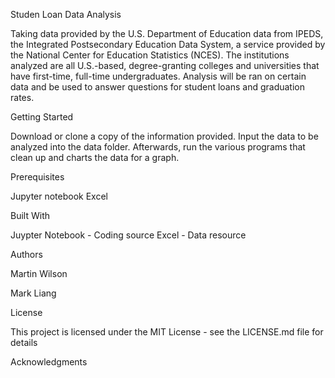 Studen Loan Data Analysis 

Taking data provided by the U.S. Department of Education data from IPEDS, the Integrated Postsecondary Education Data System, a service provided by the National Center for Education Statistics (NCES). The institutions analyzed are all U.S.-based, degree-granting colleges and universities that have first-time, full-time undergraduates. Analysis will be ran on certain data and be used to answer questions for student loans and graduation rates.

Getting Started

Download or clone a copy of the information provided. Input the data to be analyzed into the data folder. Afterwards, run the various programs that clean up and charts the data for a graph.

Prerequisites

Jupyter notebook
Excel

Built With

Juypter Notebook - Coding source
Excel - Data resource

Authors


Martin Wilson

Mark Liang

License

This project is licensed under the MIT License - see the LICENSE.md file for details

Acknowledgments

